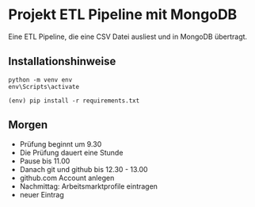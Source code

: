 # Projekt ETL Pipeline mit MongoDB

Eine ETL Pipeline, die eine CSV Datei ausliest und in MongoDB übertragt.

## Installationshinweise
    python -m venv env
    env\Scripts\activate

    (env) pip install -r requirements.txt

## Morgen
- Prüfung beginnt um 9.30
- Die Prüfung dauert eine Stunde
- Pause bis 11.00
- Danach git und github bis 12.30 - 13.00
- github.com Account anlegen
- Nachmittag: Arbeitsmarktprofile eintragen
- neuer Eintrag